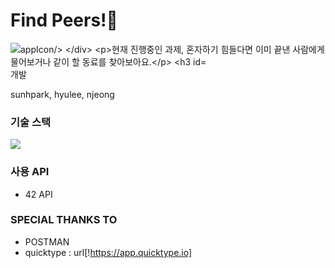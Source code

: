 # Find Peers!👫

<div>
	<img src="https://sunhpark42.github.io/42Hackerthon_FindPeer/images/findpeer_appIcon.png" alt="appIcon/>
</div>

현재 진행중인 과제, 혼자하기 힘들다면 이미 끝낸 사람에게 물어보거나 같이 할 동료를 찾아보아요.

### 개발
sunhpark, hyulee, njeong

### 기술 스택
<img src="https://img.shields.io/badge/swift-v5.1-orange?logo=swift" />

### 사용 API
* 42 API 

### SPECIAL THANKS TO
* POSTMAN
* quicktype : url[!https://app.quicktype.io]
